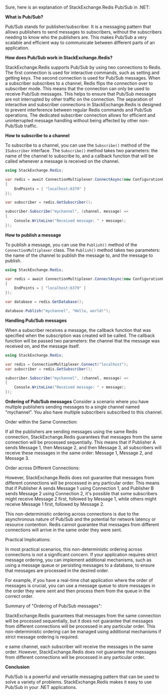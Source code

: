 Sure, here is an explanation of StackExchange.Redis Pub/Sub in .NET:

**What is Pub/Sub?**

Pub/Sub stands for publisher/subscriber. It is a messaging pattern that allows publishers to send messages to subscribers, without the subscribers needing to know who the publishers are. This makes Pub/Sub a very scalable and efficient way to communicate between different parts of an application.

**How does Pub/Sub work in StackExchange.Redis?**

StackExchange.Redis supports Pub/Sub by using two connections to Redis. The first connection is used for interactive commands, such as setting and getting keys. The second connection is used for Pub/Sub messages. When a subscriber subscribes to a channel, Redis flips the connection over to subscriber mode. This means that the connection can only be used to receive Pub/Sub messages. This helps to ensure that Pub/Sub messages are not interrupted by other traffic on the connection. The separation of interactive and subscriber connections in StackExchange.Redis is designed to prevent interference between regular Redis commands and Pub/Sub operations. The dedicated subscriber connection allows for efficient and uninterrupted message handling without being affected by other non-Pub/Sub traffic.

**How to subscribe to a channel**

To subscribe to a channel, you can use the `Subscribe()` method of the `ISubscriber` interface. The `Subscribe()` method takes two parameters: the name of the channel to subscribe to, and a callback function that will be called whenever a message is received on the channel.

```c#
using StackExchange.Redis;

var redis = await ConnectionMultiplexer.ConnectAsync(new ConfigurationOptions
{
    EndPoints = { "localhost:6379" }
});

var subscriber = redis.GetSubscriber();

subscriber.Subscribe("mychannel", (channel, message) =>
{
    Console.WriteLine("Received message: " + message);
});
```

**How to publish a message**

To publish a message, you can use the `Publish()` method of the `ConnectionMultiplexer` class. The `Publish()` method takes two parameters: the name of the channel to publish the message to, and the message to publish.

```c#
using StackExchange.Redis;

var redis = await ConnectionMultiplexer.ConnectAsync(new ConfigurationOptions
{
    EndPoints = { "localhost:6379" }
});

var database = redis.GetDatabase();

database.Publish("mychannel", "Hello, world!");
```

**Handling Pub/Sub messages**

When a subscriber receives a message, the callback function that was specified when the subscription was created will be called. The callback function will be passed two parameters: the channel that the message was received on, and the message itself.

```c#
using StackExchange.Redis;

var redis = ConnectionMultiplexer.Connect("localhost");
var subscriber = redis.GetSubscriber();

subscriber.Subscribe("mychannel", (channel, message) =>
{
    Console.WriteLine("Received message: " + message);
});
```

**Ordering of Pub/Sub messages**
Consider a scenario where you have multiple publishers sending messages to a single channel named "mychannel". You also have multiple subscribers subscribed to this channel.

Order within the Same Connection:

If all the publishers are sending messages using the same Redis connection, StackExchange.Redis guarantees that messages from the same connection will be processed sequentially. This means that if Publisher A sends Message 1, then Message 2, and then Message 3, all subscribers will receive these messages in the same order: Message 1, Message 2, and Message 3.

Order across Different Connections:

However, StackExchange.Redis does not guarantee that messages from different connections will be processed in any particular order. This means that if Publisher A sends Message 1 using Connection 1, and Publisher B sends Message 2 using Connection 2, it's possible that some subscribers might receive Message 2 first, followed by Message 1, while others might receive Message 1 first, followed by Message 2.

This non-deterministic ordering across connections is due to the asynchronous nature of Pub/Sub and the potential for network latency or resource contention. Redis cannot guarantee that messages from different connections will arrive in the same order they were sent.

Practical Implications:

In most practical scenarios, this non-deterministic ordering across connections is not a significant concern. If your application requires strict message ordering, you can implement additional mechanisms, such as using a message queue or persisting messages to a database, to ensure that messages are processed in the desired order.

For example, if you have a real-time chat application where the order of messages is crucial, you can use a message queue to store messages in the order they were sent and then process them from the queue in the correct order.

Summary of "Ordering of Pub/Sub messages":

StackExchange.Redis guarantees that messages from the same connection will be processed sequentially, but it does not guarantee that messages from different connections will be processed in any particular order. This non-deterministic ordering can be managed using additional mechanisms if strict message ordering is required.


e same channel, each subscriber will receive the messages in the same order. However, StackExchange.Redis does not guarantee that messages from different connections will be processed in any particular order.

**Conclusion**

Pub/Sub is a powerful and versatile messaging pattern that can be used to solve a variety of problems. StackExchange.Redis makes it easy to use Pub/Sub in your .NET applications.
